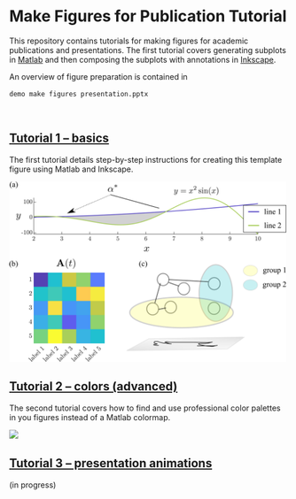 # Make Figures for Publication Tutorial
This repository contains tutorials for making figures for academic publications and presentations. The first tutorial covers generating subplots in [Matlab](https://www.mathworks.com/products/matlab.html) and then composing the subplots with annotations in [Inkscape](https://inkscape.org/).

An overview of figure preparation is contained in 

    demo make figures presentation.pptx

<br/>

## [Tutorial 1 &ndash; basics](Tutorial_1_basics/README.md)
The first tutorial details step-by-step instructions for creating this template figure using Matlab and Inkscape.

<img src="Tutorial_1_basics/figures/pngs_for_readme/demo_panel.png" width="500">

<br/>

## [Tutorial 2 &ndash; colors (advanced)](Tutorial_2_colors_(advanced)/README.md)

The second tutorial covers how to find and use professional color palettes in you figures instead of a Matlab colormap.

<img src="Tutorial_2_colors_(advanced)/figures/pngs_for_readme/colors.png" width="500">

<br/>

## [Tutorial 3 &ndash; presentation animations](Tutorial_3_presentation_animations/README.md)
(in progress)
